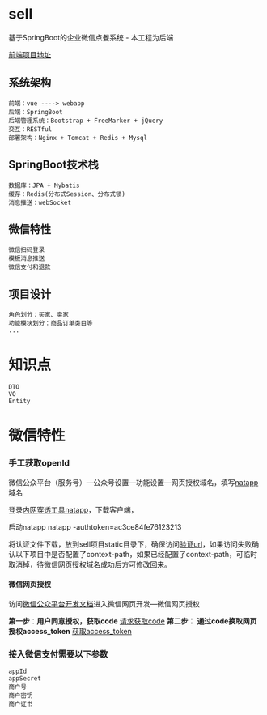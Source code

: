 # sell
基于SpringBoot的企业微信点餐系统 - 本工程为后端

[前端项目地址](https://github.com/whaleBoot/sell_fe_buyer)


## 系统架构
```
前端：vue ----> webapp
后端：SpringBoot
后端管理系统：Bootstrap + FreeMarker + jQuery
交互：RESTful
部署架构：Nginx + Tomcat + Redis + Mysql
```
## SpringBoot技术栈
```
数据库：JPA + Mybatis
缓存：Redis(分布式Session、分布式锁)
消息推送：webSocket
```

## 微信特性
```
微信扫码登录
模板消息推送
微信支付和退款
```

## 项目设计

```
角色划分：买家、卖家
功能模块划分：商品订单类目等
...
```


# 知识点

```
DTO
VO
Entity
```

# 微信特性

### 手工获取openId

微信公众平台（服务号）—公众号设置—功能设置—网页授权域名，填写[natapp域名](http://whale.natapp1.cc/)

登录[内网穿透工具natapp](https://natapp.cn/)，下载客户端，

启动natapp natapp -authtoken=ac3ce84fe76123213

将认证文件下载，放到sell项目static目录下，确保访问[验证url](http://whale.natapp1.cc/MP_verify_1wdbJuFaF7jLABux.txt)，如果访问失败确认以下项目中是否配置了context-path，如果已经配置了context-path，可临时取消掉，待微信网页授权域名成功后方可修改回来。

#### 微信网页授权

访问[微信公众平台开发文档](https://mp.weixin.qq.com/wiki?t=resource/res_main&id=mp1445241432)进入微信网页开发—微信网页授权

**第一步**：**用户同意授权，获取code**
[请求获取code](https://open.weixin.qq.com/connect/oauth2/authorize?appid=wxbd8a87c079ee2b64&redirect_uri=http://whale.natapp1.cc/sell/weixin/auth&response_type=code&scope=snsapi_base&state=STATE#wechat_redirect)
**第二步：** **通过code换取网页授权access_token**
[获取access_token](https://api.weixin.qq.com/sns/oauth2/access_token?appid=wxbd8a87c079ee2b64&secret=SECRET&code=CODE&grant_type=authorization_code)

### 接入微信支付需要以下参数

```
appId
appSecret
商户号
商户密钥
商户证书
```




